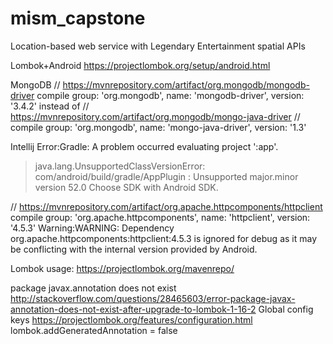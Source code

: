 # mism_capstone
Location-based web service with Legendary Entertainment spatial APIs

Lombok+Android
https://projectlombok.org/setup/android.html

MongoDB
// https://mvnrepository.com/artifact/org.mongodb/mongodb-driver
compile group: 'org.mongodb', name: 'mongodb-driver', version: '3.4.2'
instead of
// https://mvnrepository.com/artifact/org.mongodb/mongo-java-driver
// compile group: 'org.mongodb', name: 'mongo-java-driver', version: '1.3'

Intellij
Error:Gradle: A problem occurred evaluating project ':app'.
> java.lang.UnsupportedClassVersionError: com/android/build/gradle/AppPlugin : Unsupported major.minor version 52.0
Choose SDK with Android SDK.


// https://mvnrepository.com/artifact/org.apache.httpcomponents/httpclient
compile group: 'org.apache.httpcomponents', name: 'httpclient', version: '4.5.3'
Warning:WARNING: Dependency org.apache.httpcomponents:httpclient:4.5.3 is ignored for debug as it may be conflicting with the internal version provided by Android.

Lombok usage:
https://projectlombok.org/mavenrepo/

package javax.annotation does not exist
http://stackoverflow.com/questions/28465603/error-package-javax-annotation-does-not-exist-after-upgrade-to-lombok-1-16-2
Global config keys
https://projectlombok.org/features/configuration.html
lombok.addGeneratedAnnotation = false